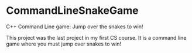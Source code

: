 # CommandLineSnakeGame
C++ Command Line game: Jump over the snakes to win!

This project was the last project in my first CS course.  It is a command line game where you must jump over snakes to win!
